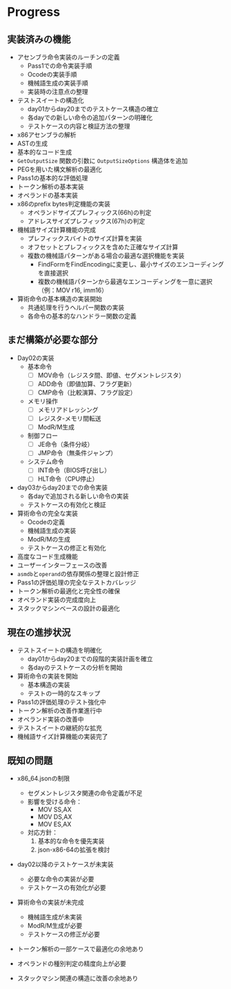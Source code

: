 # Progress

## 実装済みの機能
- アセンブラ命令実装のルーチンの定義
  - Pass1での命令実装手順
  - Ocodeの実装手順
  - 機械語生成の実装手順
  - 実装時の注意点の整理
- テストスイートの構造化
  - day01からday20までのテストケース構造の確立
  - 各dayでの新しい命令の追加パターンの明確化
  - テストケースの内容と検証方法の整理
- x86アセンブラの解析
- ASTの生成
- 基本的なコード生成
- `GetOutputSize` 関数の引数に `OutputSizeOptions` 構造体を追加
- PEGを用いた構文解析の最適化
- Pass1の基本的な評価処理
- トークン解析の基本実装
- オペランドの基本実装
- x86のprefix bytes判定機能の実装
  - オペランドサイズプレフィックス(66h)の判定
  - アドレスサイズプレフィックス(67h)の判定
- 機械語サイズ計算機能の完成
  - プレフィックスバイトのサイズ計算を実装
  - オフセットとプレフィックスを含めた正確なサイズ計算
  - 複数の機械語パターンがある場合の最適な選択機能を実装
    - FindFormをFindEncodingに変更し、最小サイズのエンコーディングを直接選択
    - 複数の機械語パターンから最適なエンコーディングを一意に選択（例：MOV r16, imm16）
- 算術命令の基本構造の実装開始
  - 共通処理を行うヘルパー関数の実装
  - 各命令の基本的なハンドラー関数の定義

## まだ構築が必要な部分
- Day02の実装
  - 基本命令
    - [ ] MOV命令（レジスタ間、即値、セグメントレジスタ）
    - [ ] ADD命令（即値加算、フラグ更新）
    - [ ] CMP命令（比較演算、フラグ設定）
  - メモリ操作
    - [ ] メモリアドレッシング
    - [ ] レジスタ-メモリ間転送
    - [ ] ModR/M生成
  - 制御フロー
    - [ ] JE命令（条件分岐）
    - [ ] JMP命令（無条件ジャンプ）
  - システム命令
    - [ ] INT命令（BIOS呼び出し）
    - [ ] HLT命令（CPU停止）

- day03からday20までの命令実装
  - 各dayで追加される新しい命令の実装
  - テストケースの有効化と検証
- 算術命令の完全な実装
  - Ocodeの定義
  - 機械語生成の実装
  - ModR/Mの生成
  - テストケースの修正と有効化
- 高度なコード生成機能
- ユーザーインターフェースの改善
- `asmdb`と`operand`の依存関係の整理と設計修正
- Pass1の評価処理の完全なテストカバレッジ
- トークン解析の最適化と完全性の確保
- オペランド実装の完成度向上
- スタックマシンベースの設計の最適化

## 現在の進捗状況
- テストスイートの構造を明確化
  - day01からday20までの段階的実装計画を確立
  - 各dayのテストケースの分析を開始
- 算術命令の実装を開始
  - 基本構造の実装
  - テストの一時的なスキップ
- Pass1の評価処理のテスト強化中
- トークン解析の改善作業進行中
- オペランド実装の改善中
- テストスイートの継続的な拡充
- 機械語サイズ計算機能の実装完了

## 既知の問題
- x86_64.jsonの制限
  - セグメントレジスタ関連の命令定義が不足
  - 影響を受ける命令：
    - MOV SS,AX
    - MOV DS,AX
    - MOV ES,AX
  - 対応方針：
    1. 基本的な命令を優先実装
    2. json-x86-64の拡張を検討

- day02以降のテストケースが未実装
  - 必要な命令の実装が必要
  - テストケースの有効化が必要
- 算術命令の実装が未完成
  - 機械語生成が未実装
  - ModR/M生成が必要
  - テストケースの修正が必要
- トークン解析の一部ケースで最適化の余地あり
- オペランドの種別判定の精度向上が必要
- スタックマシン関連の構造に改善の余地あり
